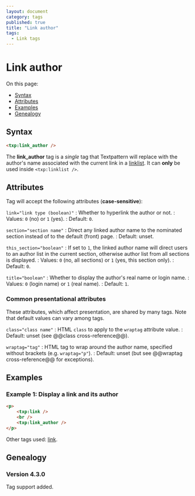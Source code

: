 ```yaml
---
layout: document
category: tags
published: true
title: "Link author"
tags:
  - Link tags
---
```


# Link author

On this page:

* [Syntax](#syntax)
* [Attributes](#attributes)
* [Examples](#examples)
* [Genealogy](#genealogy)

## Syntax

~~~ html
<txp:link_author />
~~~

The **link_author** tag is a *single* tag that Textpattern will replace with the author's name associated with the current link in a [linklist](linklist). It can **only** be used inside `<txp:linklist />`.

## Attributes

Tag will accept the following attributes (**case-sensitive**):

`link="link type (boolean)"`
: Whether to hyperlink the author or not.
: Values: `0` (no) or `1` (yes).
: Default: `0`.

`section="section name"`
: Direct any linked author name to the nominated section instead of to the default (front) page.
: Default: unset.

`this_section="boolean"`
: If set to `1`, the linked author name will direct users to an author list in the current section, otherwise author list from all sections is displayed.
: Values: `0` (no, all sections) or `1` (yes, this section only).
: Default: `0`.

`title="boolean"`
: Whether to display the author's real name or login name.
: Values: `0` (login name) or `1` (real name).
: Default: `1`.

### Common presentational attributes

These attributes, which affect presentation, are shared by many tags. Note that default values can vary among tags.

`class="class name"`
: HTML `class` to apply to the `wraptag` attribute value.
: Default: unset (see @@class cross-reference@@).

`wraptag="tag"`
: HTML tag to wrap around the author name, specified without brackets (e.g. `wraptag="p"`).
: Default: unset (but see @@wraptag cross-reference@@ for exceptions).

## Examples

### Example 1: Display a link and its author

~~~ html
<p>
    <txp:link />
    <br />
    <txp:link_author />
</p>
~~~

Other tags used: [link](link).

## Genealogy

### Version 4.3.0

Tag support added.
